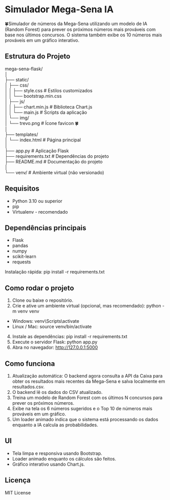 # Simulador Mega-Sena IA
🍀Simulador de números da Mega-Sena utilizando um modelo de IA (Random Forest) para prever os próximos números mais prováveis com base nos últimos concursos. O sistema também exibe os 10 números mais prováveis em um gráfico interativo.

## Estrutura do Projeto
mega-sena-flask/ <br>
│ <br>
├── static/ <br>
│ ├── css/ <br>
│ │ ├── style.css # Estilos customizados <br>
│ │ └── bootstrap.min.css <br>
│ ├── js/ <br>
│ │ ├── chart.min.js # Biblioteca Chart.js <br>
│ │ └── main.js # Scripts da aplicação <br>
│ └── img/ <br>
│ └── trevo.png # Ícone favicon 🍀 <br>
│ <br>
├── templates/ <br>
│ └── index.html # Página principal <br>
│ <br>
├── app.py # Aplicação Flask <br>
├── requirements.txt # Dependências do projeto <br>
├── README.md # Documentação do projeto <br>
│ <br>
└── venv/ # Ambiente virtual (não versionado) <br>

## Requisitos
  * Python 3.10 ou superior
  * pip
  * Virtualenv - recomendado

## Dependências principais
  * Flask
  * pandas
  * numpy
  * scikit-learn
  * requests
  
Instalação rápida:
  pip install -r requirements.txt

## Como rodar o projeto
  1. Clone ou baixe o repositório.
  2.  Crie e ative um ambiente virtual (opcional, mas recomendado):
    python -m venv venv  <br>
   * Windows: venv\Scripts\activate  <br>
   * Linux / Mac: source venv/bin/activate
  4. Instale as dependências:
    pip install -r requirements.txt
  5. Execute o servidor Flask:
    python app.py
  6. Abra no navegador:
    http://127.0.0.1:5000

## Como funciona
  1. Atualização automática: O backend agora consulta a API da Caixa para obter os resultados mais recentes da Mega-Sena e salva localmente em resultados.csv.
  2. O backend lê os dados do CSV atualizado.
  3. Treina um modelo de Random Forest com os últimos N concursos para prever os próximos números.
  4. Exibe na tela os 6 números sugeridos e o Top 10 de números mais prováveis em um gráfico.
  5. Um loader animado indica que o sistema está processando os dados enquanto a IA calcula as probabilidades.

## UI
  * Tela limpa e responsiva usando Bootstrap.
  * Loader animado enquanto os cálculos são feitos.
  * Gráfico interativo usando Chart.js.

## Licença
  MIT License
